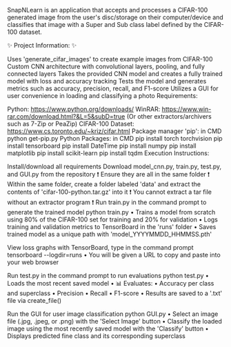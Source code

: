 SnapNLearn is an application that accepts and processes a CIFAR-100 generated image from the user's disc/storage on their computer/device and classifies that image with a Super and Sub class label defined by the CIFAR-100 dataset.

✨ Project Information: ✨

Uses 'generate_cifar_images' to create example images from CIFAR-100
Custom CNN architecture with convolutional layers, pooling, and fully connected layers
Takes the provided CNN model and creates a fully trained model with loss and accuracy tracking
Tests the model and generates metrics such as accuracy, precision, recall, and F1-score
Utilizes a GUI for user convenience in loading and classifying a photo
Requirements:

Python: https://www.python.org/downloads/
WinRAR: https://www.win-rar.com/download.html?&L=5&subD=true (Or other extractors/archivers such as 7-Zip or PeaZip)
CIFAR-100 Dataset: https://www.cs.toronto.edu/~kriz/cifar.html
Package manager 'pip': in CMD python get-pip.py
Python Packages: in CMD
pip install torch torchvision
pip install tensorboard
pip install DateTime
pip install numpy
pip install matplotlib
pip install scikit-learn
pip install tqdm
Execution Instructions:

Install/download all requirements
Download model_cnn.py, train.py, test.py, and GUI.py from the repository
❗ Ensure they are all in the same folder ❗
Within the same folder, create a folder labeled 'data' and extract the contents of 'cifar-100-python.tar.gz' into it
❗ You cannot extract a tar file without an extractor program ❗
Run train.py in the command prompt to generate the trained model
python train.py
• Trains a model from scratch using 80% of the CIFAR-100 set for training and 20% for validation
• Logs training and validation metrics to TensorBoard in the 'runs' folder
• Saves trained model as a unique path with 'model_YYYYMMDD_HHMMSS.pth'

View loss graphs with TensorBoard, type in the command prompt
tensorboard --logdir=runs
• You will be given a URL to copy and paste into your web browser

Run test.py in the command prompt to run evaluations
python test.py
• Loads the most recent saved model
• 📊 Evaluates:
    • Accuracy per class and superclass
    • Precision
    • Recall
    • F1-score
• Results are saved to a '.txt' file via create_file()

Run the GUI for user image classification
python GUI.py
• Select an image file (.jpg, .jpeg, or .png) with the 'Select Image' button
• Classify the loaded image using the most recently saved model with the 'Classify' button
• Displays predicted fine class and its corresponding superclass
